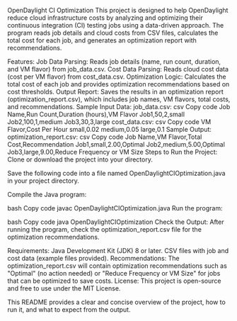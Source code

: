 OpenDaylight CI Optimization
This project is designed to help OpenDaylight reduce cloud infrastructure costs by analyzing and optimizing their continuous integration (CI) testing jobs using a data-driven approach. The program reads job details and cloud costs from CSV files, calculates the total cost for each job, and generates an optimization report with recommendations.

Features:
Job Data Parsing: Reads job details (name, run count, duration, and VM flavor) from job_data.csv.
Cost Data Parsing: Reads cloud cost data (cost per VM flavor) from cost_data.csv.
Optimization Logic: Calculates the total cost of each job and provides optimization recommendations based on cost thresholds.
Output Report: Saves the results in an optimization report (optimization_report.csv), which includes job names, VM flavors, total costs, and recommendations.
Sample Input Data:
job_data.csv:
csv
Copy code
Job Name,Run Count,Duration (hours),VM Flavor
Job1,50,2,small
Job2,100,1,medium
Job3,30,3,large
cost_data.csv:
csv
Copy code
VM Flavor,Cost Per Hour
small,0.02
medium,0.05
large,0.1
Sample Output:
optimization_report.csv:
csv
Copy code
Job Name,VM Flavor,Total Cost,Recommendation
Job1,small,2.00,Optimal
Job2,medium,5.00,Optimal
Job3,large,9.00,Reduce Frequency or VM Size
Steps to Run the Project:
Clone or download the project into your directory.

Save the following code into a file named OpenDaylightCIOptimization.java in your project directory.

Compile the Java program:

bash
Copy code
javac OpenDaylightCIOptimization.java
Run the program:

bash
Copy code
java OpenDaylightCIOptimization
Check the Output: After running the program, check the optimization_report.csv file for the optimization recommendations.

Requirements:
Java Development Kit (JDK) 8 or later.
CSV files with job and cost data (example files provided).
Recommendations:
The optimization_report.csv will contain optimization recommendations such as "Optimal" (no action needed) or "Reduce Frequency or VM Size" for jobs that can be optimized to save costs.
License:
This project is open-source and free to use under the MIT License.

This README provides a clear and concise overview of the project, how to run it, and what to expect from the output.
